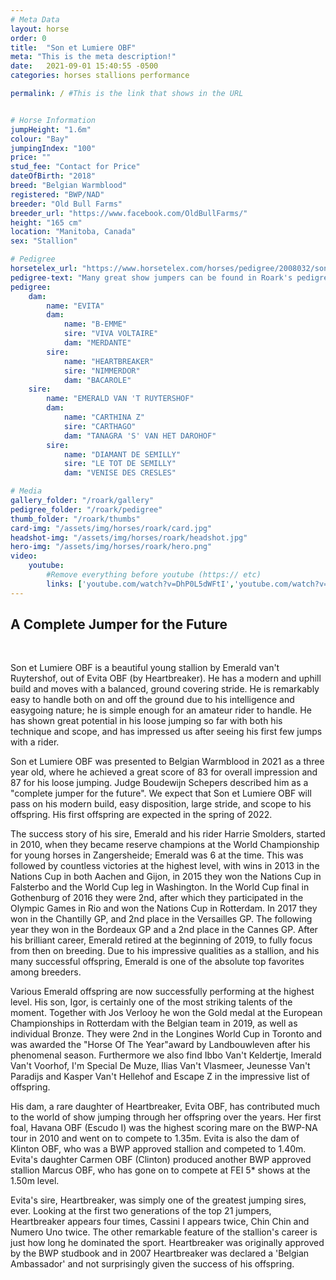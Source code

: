 ```yaml
---
# Meta Data
layout: horse
order: 0
title:  "Son et Lumiere OBF"
meta: "This is the meta description!"
date:   2021-09-01 15:40:55 -0500
categories: horses stallions performance

permalink: / #This is the link that shows in the URL


# Horse Information
jumpHeight: "1.6m"
colour: "Bay"
jumpingIndex: "100"
price: ""
stud_fee: "Contact for Price"
dateOfBirth: "2018"
breed: "Belgian Warmblood"
registered: "BWP/NAD"
breeder: "Old Bull Farms"
breeder_url: "https://www.facebook.com/OldBullFarms/"
height: "165 cm"
location: "Manitoba, Canada"
sex: "Stallion"

# Pedigree
horsetelex_url: "https://www.horsetelex.com/horses/pedigree/2008032/son-et-lumiere-obf"
pedigree-text: "Many great show jumpers can be found in Roark's pedigree including:"
pedigree:
    dam: 
        name: "EVITA"
        dam:
            name: "B-EMME"
            sire: "VIVA VOLTAIRE"
            dam: "MERDANTE"
        sire: 
            name: "HEARTBREAKER"
            sire: "NIMMERDOR"
            dam: "BACAROLE"
    sire: 
        name: "EMERALD VAN 'T RUYTERSHOF"
        dam: 
            name: "CARTHINA Z"
            sire: "CARTHAGO"
            dam: "TANAGRA 'S' VAN HET DAROHOF"
        sire:
            name: "DIAMANT DE SEMILLY"
            sire: "LE TOT DE SEMILLY"
            dam: "VENISE DES CRESLES"

# Media
gallery_folder: "/roark/gallery"
pedigree_folder: "/roark/pedigree"
thumb_folder: "/roark/thumbs"
card-img: "/assets/img/horses/roark/card.jpg"
headshot-img: "/assets/img/horses/roark/headshot.jpg"
hero-img: "/assets/img/horses/roark/hero.png"
video:
    youtube:
        #Remove everything before youtube (https:// etc)
        links: ['youtube.com/watch?v=DhP0L5dWFtI','youtube.com/watch?v=M3QVeWKVT-E', 'youtube.com/watch?v=CcEcfaTgB0k']
---
```

<h2 class="blog-header-logo text-dark text-center"> A Complete Jumper for the Future </h2>
<br>

Son et Lumiere OBF is a beautiful young stallion by Emerald van't Ruytershof, out of Evita OBF (by Heartbreaker). He has a modern and uphill build and moves with a balanced, ground covering stride. He is remarkably easy to handle both on and off the ground due to his intelligence and easygoing nature; he is simple enough for an amateur rider to handle. He has shown great potential in his loose jumping so far with both his technique and scope, and has impressed us after seeing his first few jumps with a rider.

Son et Lumiere OBF was presented to Belgian Warmblood in 2021 as a three year old, where he achieved a great score of 83 for overall impression and 87 for his loose jumping. Judge Boudewijn Schepers described him as a "complete jumper for the future". We expect that Son et Lumiere OBF will pass on his modern build, easy disposition, large stride, and scope to his offspring. His first offspring are expected in the spring of 2022.

The success story of his sire, Emerald and his rider Harrie Smolders, started in 2010, when they became reserve champions at the World Championship for young horses in Zangersheide; Emerald was 6 at the time. This was followed by countless victories at the highest level, with wins in 2013 in the Nations Cup in both Aachen and Gijon, in 2015 they won the Nations Cup in Falsterbo and the World Cup leg in Washington. In the World Cup final in Gothenburg of 2016 they were 2nd, after which they participated in the Olympic Games in Rio and won the Nations Cup in Rotterdam. In 2017 they won in the Chantilly GP, and 2nd place in the Versailles GP. The following year they won in the Bordeaux GP and a 2nd place in the Cannes GP. After his brilliant career, Emerald retired at the beginning of 2019, to fully focus from then on breeding. Due to his impressive qualities as a stallion, and his many successful offspring, Emerald is one of the absolute top favorites among breeders.

Various Emerald offspring are now successfully performing at the highest level. His son, Igor, is certainly one of the most striking talents of the moment. Together with Jos Verlooy he won the Gold medal at the European Championships in Rotterdam with the Belgian team in 2019, as well as individual Bronze. They were 2nd in the Longines World Cup in Toronto and was awarded the "Horse Of The Year"award by Landbouwleven after his phenomenal season. Furthermore we also find Ibbo Van't Keldertje, Imerald Van't Voorhof, I'm Special De Muze, Ilias Van't Vlasmeer, Jeunesse Van't Paradijs and Kasper Van't Hellehof and Escape Z in the impressive list of offspring. 

His dam, a rare daughter of Heartbreaker, Evita OBF, has contributed much to the world of show jumping through her offspring over the years. Her first foal, Havana OBF (Escudo I) was the highest scoring mare on the BWP-NA tour in 2010 and went on to compete to 1.35m. Evita is also the dam of Klinton OBF, who was a BWP approved stallion and competed to 1.40m. Evita's daughter Carmen OBF (Clinton) produced another BWP approved stallion Marcus OBF, who has gone on to compete at FEI 5* shows at the 1.50m level. 

Evita's sire, Heartbreaker, was simply one of the greatest jumping sires, ever. Looking at the first two generations of the top 21 jumpers, Heartbreaker appears four times, Cassini I appears twice, Chin Chin and Numero Uno twice. The other remarkable feature of the stallion's career is just how long he dominated the sport. Heartbreaker was originally approved by the BWP studbook and in 2007 Heartbreaker was declared a 'Belgian Ambassador' and not surprisingly given the success of his offspring.
